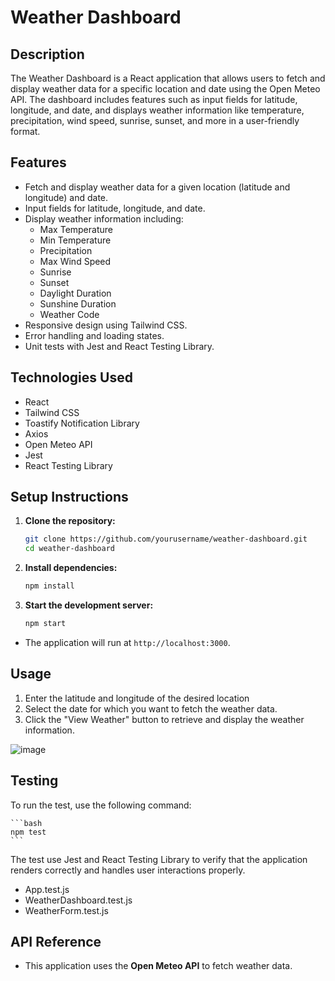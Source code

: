 # Weather Dashboard

## Description

The Weather Dashboard is a React application that allows users to fetch and display weather data for a specific location and date using the Open Meteo API. The dashboard includes features such as input fields for latitude, longitude, and date, and displays weather information like temperature, precipitation, wind speed, sunrise, sunset, and more in a user-friendly format.

## Features

- Fetch and display weather data for a given location (latitude and longitude) and date.
- Input fields for latitude, longitude, and date.
- Display weather information including:
  - Max Temperature
  - Min Temperature
  - Precipitation
  - Max Wind Speed
  - Sunrise
  - Sunset
  - Daylight Duration
  - Sunshine Duration
  - Weather Code
- Responsive design using Tailwind CSS.
- Error handling and loading states.
- Unit tests with Jest and React Testing Library.

## Technologies Used

- React
- Tailwind CSS
- Toastify Notification Library
- Axios
- Open Meteo API
- Jest
- React Testing Library

## Setup Instructions

1. **Clone the repository:**

   ```bash
   git clone https://github.com/yourusername/weather-dashboard.git
   cd weather-dashboard
   ```

2. **Install dependencies:**

   ```bash
   npm install
   ```

3. **Start the development server:**

   ```bash
   npm start
   ```

- The application will run at `http://localhost:3000`.

## Usage

1. Enter the latitude and longitude of the desired location
2. Select the date for which you want to fetch the weather data.
3. Click the "View Weather" button to retrieve and display the weather information.

![image](https://github.com/Adonis2030/weather-dashboard/assets/133148501/e0cad2c6-d658-496d-8a5c-44107a4f5921)

## Testing

To run the test, use the following command:

    ```bash
    npm test
    ```

The test use Jest and React Testing Library to verify that the application renders correctly and handles user interactions properly.

- App.test.js
- WeatherDashboard.test.js
- WeatherForm.test.js

## API Reference

- This application uses the **Open Meteo API** to fetch weather data.
